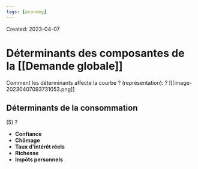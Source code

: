 ```yaml
---
tags: [economy] 
---
```

Created: 2023-04-07

# Déterminants des composantes de la [[Demande globale]]

Comment les déterminants affecte la courbe ? (représentation):
?
![[image-20230407093731053.png]]

## Déterminants de la  consommation
(5)
?
- **Confiance**
- **Chômage**
- **Taux d'intérêt réels**
- **Richesse**
- **Impôts personnels**



